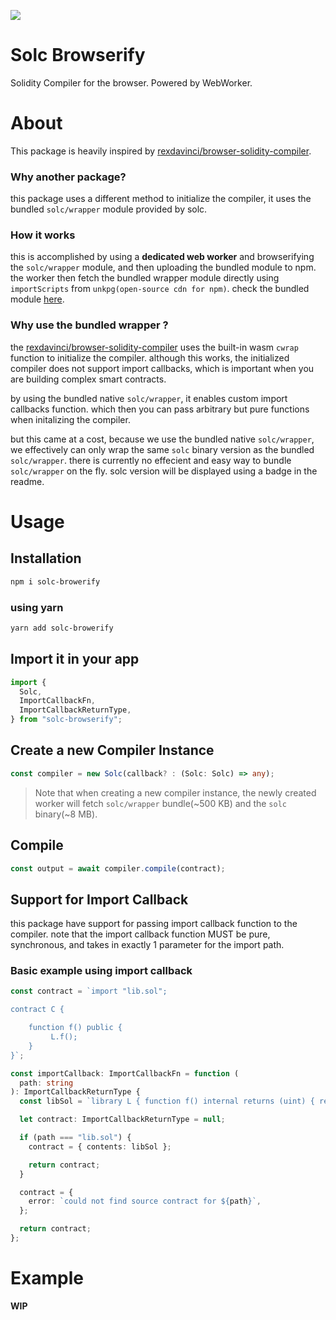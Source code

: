 ![](https://img.shields.io/badge/using%20solc-0.8.17-blue)

# Solc Browserify

Solidity Compiler for the browser. Powered by WebWorker.

# About

This package is heavily inspired by [rexdavinci/browser-solidity-compiler](https://github.com/rexdavinci/browser-solidity-compiler).

### **Why another package?**

this package uses a different method to initialize the compiler, it uses the bundled `solc/wrapper` module provided by solc.

### **How it works**

this is accomplished by using a **dedicated web worker** and browserifying the `solc/wrapper` module, and then uploading the bundled module to npm. the worker then fetch the bundled wrapper module directly using `importScripts` from `unkpg(open-source cdn for npm)`. check the bundled module [here](https://www.npmjs.com/package/solc-wrapper-bundle).

### **Why use the bundled wrapper ?**

the [rexdavinci/browser-solidity-compiler](https://github.com/rexdavinci/browser-solidity-compiler) uses the built-in wasm `cwrap` function to initialize the compiler. although this works, the initialized compiler does not support import callbacks, which is important when you are building complex smart contracts.

by using the bundled native `solc/wrapper`, it enables custom import callbacks function. which then you can pass arbitrary but pure functions when initalizing the compiler.

but this came at a cost, because we use the bundled native `solc/wrapper`, we effectively can only wrap the same `solc` binary version as the bundled `solc/wrapper`. there is currently no effecient and easy way to bundle `solc/wrapper` on the fly. solc version will be displayed using a badge in the readme.

# Usage

## **Installation**

```bash
npm i solc-browerify
```

### using yarn

```bash
yarn add solc-browerify
```

## **Import it in your app**

```typescript
import {
  Solc,
  ImportCallbackFn,
  ImportCallbackReturnType,
} from "solc-browserify";
```

## **Create a new Compiler Instance**

```typescript
const compiler = new Solc(callback? : (Solc: Solc) => any);
```

> Note that when creating a new compiler instance, the newly created worker will fetch `solc/wrapper` bundle(~500 KB) and the `solc` binary(~8 MB).

## **Compile**

```typescript
const output = await compiler.compile(contract);
```

## **Support for Import Callback**

this package have support for passing import callback function to the compiler.
note that the import callback function MUST be pure, synchronous, and takes in exactly 1 parameter for the import path.

### **Basic example using import callback**

```typescript
const contract = `import "lib.sol";

contract C {

    function f() public {
         L.f();
    }
}`;

const importCallback: ImportCallbackFn = function (
  path: string
): ImportCallbackReturnType {
  const libSol = `library L { function f() internal returns (uint) { return 7; }`;

  let contract: ImportCallbackReturnType = null;

  if (path === "lib.sol") {
    contract = { contents: libSol };

    return contract;
  }

  contract = {
    error: `could not find source contract for ${path}`,
  };

  return contract;
};
```

# Example

**WIP**

